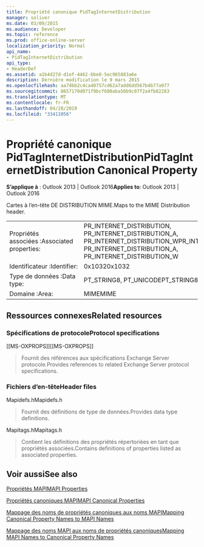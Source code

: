 ```yaml
---
title: Propriété canonique PidTagInternetDistribution
manager: soliver
ms.date: 03/09/2015
ms.audience: Developer
ms.topic: reference
ms.prod: office-online-server
localization_priority: Normal
api_name:
- PidTagInternetDistribution
api_type:
- HeaderDef
ms.assetid: a1b4d27d-d1ef-4462-bbe8-5ec965883a6e
description: Dernière modification le 9 mars 2015
ms.openlocfilehash: aa74bb2c4ca40757cd62a7add6dd567b4b77a977
ms.sourcegitcommit: 8657170d071f9bcf680aba50b9c07f2a4fb82283
ms.translationtype: MT
ms.contentlocale: fr-FR
ms.lasthandoff: 04/28/2019
ms.locfileid: "33411056"
---
```

# <a name="pidtaginternetdistribution-canonical-property"></a><span data-ttu-id="721b5-103">Propriété canonique PidTagInternetDistribution</span><span class="sxs-lookup"><span data-stu-id="721b5-103">PidTagInternetDistribution Canonical Property</span></span>

  
  
<span data-ttu-id="721b5-104">**S’applique à** : Outlook 2013 | Outlook 2016</span><span class="sxs-lookup"><span data-stu-id="721b5-104">**Applies to**: Outlook 2013 | Outlook 2016</span></span> 
  
<span data-ttu-id="721b5-105">Cartes à l’en-tête DE DISTRIBUTION MIME.</span><span class="sxs-lookup"><span data-stu-id="721b5-105">Maps to the MIME Distribution header.</span></span>
  
|||
|:-----|:-----|
|<span data-ttu-id="721b5-106">Propriétés associées :</span><span class="sxs-lookup"><span data-stu-id="721b5-106">Associated properties:</span></span>  <br/> |<span data-ttu-id="721b5-107">PR_INTERNET_DISTRIBUTION, PR_INTERNET_DISTRIBUTION_A, PR_INTERNET_DISTRIBUTION_W</span><span class="sxs-lookup"><span data-stu-id="721b5-107">PR_INTERNET_DISTRIBUTION, PR_INTERNET_DISTRIBUTION_A, PR_INTERNET_DISTRIBUTION_W</span></span>  <br/> |
|<span data-ttu-id="721b5-108">Identificateur :</span><span class="sxs-lookup"><span data-stu-id="721b5-108">Identifier:</span></span>  <br/> |<span data-ttu-id="721b5-109">0x1032</span><span class="sxs-lookup"><span data-stu-id="721b5-109">0x1032</span></span>  <br/> |
|<span data-ttu-id="721b5-110">Type de données :</span><span class="sxs-lookup"><span data-stu-id="721b5-110">Data type:</span></span>  <br/> |<span data-ttu-id="721b5-111">PT_STRING8, PT_UNICODE</span><span class="sxs-lookup"><span data-stu-id="721b5-111">PT_STRING8, PT_UNICODE</span></span>  <br/> |
|<span data-ttu-id="721b5-112">Domaine :</span><span class="sxs-lookup"><span data-stu-id="721b5-112">Area:</span></span>  <br/> |<span data-ttu-id="721b5-113">MIME</span><span class="sxs-lookup"><span data-stu-id="721b5-113">MIME</span></span>  <br/> |
   
## <a name="related-resources"></a><span data-ttu-id="721b5-114">Ressources connexes</span><span class="sxs-lookup"><span data-stu-id="721b5-114">Related resources</span></span>

### <a name="protocol-specifications"></a><span data-ttu-id="721b5-115">Spécifications de protocole</span><span class="sxs-lookup"><span data-stu-id="721b5-115">Protocol specifications</span></span>

<span data-ttu-id="721b5-116">[[MS-OXPROPS]]</span><span class="sxs-lookup"><span data-stu-id="721b5-116">[[MS-OXPROPS]]</span></span> 
  
> <span data-ttu-id="721b5-117">Fournit des références aux spécifications Exchange Server protocole.</span><span class="sxs-lookup"><span data-stu-id="721b5-117">Provides references to related Exchange Server protocol specifications.</span></span>
    
### <a name="header-files"></a><span data-ttu-id="721b5-118">Fichiers d’en-tête</span><span class="sxs-lookup"><span data-stu-id="721b5-118">Header files</span></span>

<span data-ttu-id="721b5-119">Mapidefs.h</span><span class="sxs-lookup"><span data-stu-id="721b5-119">Mapidefs.h</span></span>
  
> <span data-ttu-id="721b5-120">Fournit des définitions de type de données.</span><span class="sxs-lookup"><span data-stu-id="721b5-120">Provides data type definitions.</span></span>
    
<span data-ttu-id="721b5-121">Mapitags.h</span><span class="sxs-lookup"><span data-stu-id="721b5-121">Mapitags.h</span></span>
  
> <span data-ttu-id="721b5-122">Contient les définitions des propriétés répertoriées en tant que propriétés associées.</span><span class="sxs-lookup"><span data-stu-id="721b5-122">Contains definitions of properties listed as associated properties.</span></span>
    
## <a name="see-also"></a><span data-ttu-id="721b5-123">Voir aussi</span><span class="sxs-lookup"><span data-stu-id="721b5-123">See also</span></span>



[<span data-ttu-id="721b5-124">Propriétés MAPI</span><span class="sxs-lookup"><span data-stu-id="721b5-124">MAPI Properties</span></span>](mapi-properties.md)
  
[<span data-ttu-id="721b5-125">Propriétés canoniques MAPI</span><span class="sxs-lookup"><span data-stu-id="721b5-125">MAPI Canonical Properties</span></span>](mapi-canonical-properties.md)
  
[<span data-ttu-id="721b5-126">Mappage des noms de propriétés canoniques aux noms MAPI</span><span class="sxs-lookup"><span data-stu-id="721b5-126">Mapping Canonical Property Names to MAPI Names</span></span>](mapping-canonical-property-names-to-mapi-names.md)
  
[<span data-ttu-id="721b5-127">Mappage des noms MAPI aux noms de propriétés canoniques</span><span class="sxs-lookup"><span data-stu-id="721b5-127">Mapping MAPI Names to Canonical Property Names</span></span>](mapping-mapi-names-to-canonical-property-names.md)

